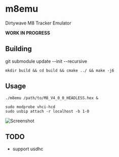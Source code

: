 # m8emu
Dirtywave M8 Tracker Emulator

**WORK IN PROGRESS**

## Building
git submodule update --init --recursive
```
mkdir build && cd build && cmake ../ && make -j6
```

## Usage
```
./m8emu /path/to/M8_V4_0_0_HEADLESS.hex &

sudo modprobe vhci-hcd
sudo usbip attach -r localhost -b 1-0
```

![Screenshot](https://github.com/user-attachments/assets/24ad97b3-6bf3-46e9-9288-f9df54c7b5ca)

## TODO
- support usdhc
